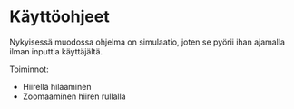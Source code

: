 # Käyttöohjeet

Nykyisessä muodossa ohjelma on simulaatio, joten se pyörii ihan ajamalla ilman inputtia käyttäjältä.

Toiminnot:
- Hiirellä hilaaminen
- Zoomaaminen hiiren rullalla
